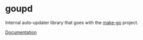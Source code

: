 # goupd

Internal auto-updater library that goes with the [make-go](https://github.com/magicaltux/make-go) project.

[Documentation](https://godoc.org/github.com/MagicalTux/goupd)

